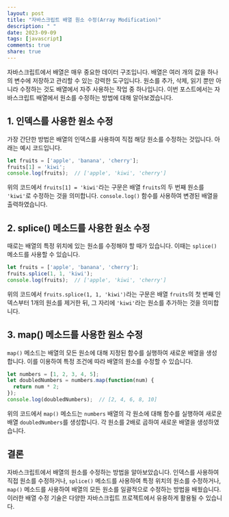 ```yaml
---
layout: post
title: "자바스크립트 배열 원소 수정(Array Modification)"
description: " "
date: 2023-09-09
tags: [javascript]
comments: true
share: true
---
```


자바스크립트에서 배열은 매우 중요한 데이터 구조입니다. 배열은 여러 개의 값을 하나의 변수에 저장하고 관리할 수 있는 강력한 도구입니다. 원소를 추가, 삭제, 읽기 뿐만 아니라 수정하는 것도 배열에서 자주 사용하는 작업 중 하나입니다. 이번 포스트에서는 자바스크립트 배열에서 원소를 수정하는 방법에 대해 알아보겠습니다.

## 1. 인덱스를 사용한 원소 수정

가장 간단한 방법은 배열의 인덱스를 사용하여 직접 해당 원소를 수정하는 것입니다. 아래는 예시 코드입니다.

```javascript
let fruits = ['apple', 'banana', 'cherry'];
fruits[1] = 'kiwi';
console.log(fruits);  // ['apple', 'kiwi', 'cherry']
```

위의 코드에서 `fruits[1] = 'kiwi'`라는 구문은 배열 `fruits`의 두 번째 원소를 `'kiwi'`로 수정하는 것을 의미합니다. `console.log()` 함수를 사용하여 변경된 배열을 출력하였습니다.  

## 2. splice() 메소드를 사용한 원소 수정

때로는 배열의 특정 위치에 있는 원소를 수정해야 할 때가 있습니다. 이때는 `splice()` 메소드를 사용할 수 있습니다. 

```javascript
let fruits = ['apple', 'banana', 'cherry'];
fruits.splice(1, 1, 'kiwi');
console.log(fruits);  // ['apple', 'kiwi', 'cherry']
```

위의 코드에서 `fruits.splice(1, 1, 'kiwi')`라는 구문은 배열 `fruits`의 첫 번째 인덱스부터 1개의 원소를 제거한 뒤, 그 자리에 `'kiwi'`라는 원소를 추가하는 것을 의미합니다.

## 3. map() 메소드를 사용한 원소 수정

`map()` 메소드는 배열의 모든 원소에 대해 지정된 함수를 실행하여 새로운 배열을 생성합니다. 이를 이용하여 특정 조건에 따라 배열의 원소를 수정할 수 있습니다.

```javascript
let numbers = [1, 2, 3, 4, 5];
let doubledNumbers = numbers.map(function(num) {
  return num * 2;
});
console.log(doubledNumbers);  // [2, 4, 6, 8, 10]
```

위의 코드에서 `map()` 메소드는 `numbers` 배열의 각 원소에 대해 함수를 실행하여 새로운 배열 `doubledNumbers`를 생성합니다. 각 원소를 2배로 곱하여 새로운 배열을 생성하였습니다.

## 결론

자바스크립트에서 배열의 원소를 수정하는 방법을 알아보았습니다. 인덱스를 사용하여 직접 원소를 수정하거나, `splice()` 메소드를 사용하여 특정 위치의 원소를 수정하거나, `map()` 메소드를 사용하여 배열의 모든 원소를 일괄적으로 수정하는 방법을 배웠습니다. 이러한 배열 수정 기술은 다양한 자바스크립트 프로젝트에서 유용하게 활용될 수 있습니다.